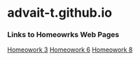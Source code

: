 # advait-t.github.io

<h3>Links to Homeowrks Web Pages</h3>

<a href="https://advait-t.github.io/Homework_3/home.html">Homeowork 3</a>
<a href="https://web-tech-377503.nn.r.appspot.com">Homeowork 6</a>
<a href="https://advait-12334123.uw.r.appspot.com">Homeowork 8</a>
